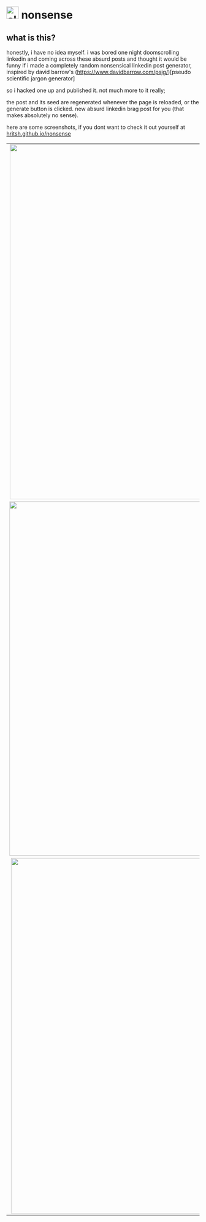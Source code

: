 # <img src="./assets/linkedin.ico" width="32" height="32" alt="clanker icon" /> nonsense

## what is this?

honestly, i have no idea myself. i was bored one night doomscrolling linkedin and coming across these absurd posts and thought it would be funny if i made a completely random nonsensical linkedin post generator, inspired by david barrow's (https://www.davidbarrow.com/psjg/)[pseudo scientific jargon generator]

so i hacked one up and published it. not much more to it really;

the post and its seed are regenerated whenever the page is reloaded, or the generate button is clicked. new absurd linkedin brag post for you (that makes absolutely no sense).

here are some screenshots, if you dont want to check it out yourself at [hritsh.github.io/nonsense](hritsh.github.io/nonsense)

<table align="center">
  <tr>
    <td align="center"><img width="1263" height="926" alt="image" src="https://github.com/user-attachments/assets/088aa1f0-4409-447b-8ca9-fd228770f664" /></td>
  </tr>
  <tr>
    <td align="center"><img width="1264" height="924" alt="image" src="https://github.com/user-attachments/assets/c94bc2a4-77a5-4c01-ae52-f413cd51002b" /></td>
  </tr>
  <tr>
    <td align="center"><img width="1256" height="927" alt="image" src="https://github.com/user-attachments/assets/5aac035a-2c93-43c6-b4ec-10cf89562564" /></td>
  </tr>
</table>
